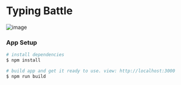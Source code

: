# Typing Battle
![image](https://user-images.githubusercontent.com/59766658/215742582-da9edaa7-fda0-42bb-a4c3-2bf5f3bdcc34.png)

### App Setup
```bash
# install dependencies 
$ npm install

# build app and get it ready to use. view: http://localhost:3000
$ npm run build 
```








